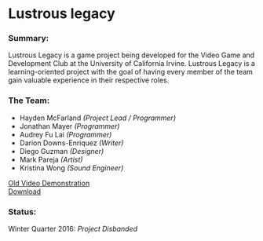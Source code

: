 # Lustrous legacy

### Summary:

Lustrous Legacy is a game project being developed for the Video Game and Development Club at the University of California Irvine. Lustrous Legacy is a learning-oriented project with the goal of having every member of the team gain valuable experience in their respective roles.

### The Team:

- Hayden McFarland _(Project Lead / Programmer)_
- Jonathan Mayer _(Programmer)_
- Audrey Fu Lai _(Programmer)_
- Darion Downs-Enriquez _(Writer)_
- Diego Guzman _(Designer)_
- Mark Pareja _(Artist)_
- Kristina Wong _(Sound Engineer)_

[Old Video Demonstration](https://www.youtube.com/watch?v=X5nR9fbxPGw)  
[Download](http://www.haydenmcfarland.me/downloads/LL_sample_build.zip  )

### Status: 

Winter Quarter 2016: *Project Disbanded*
